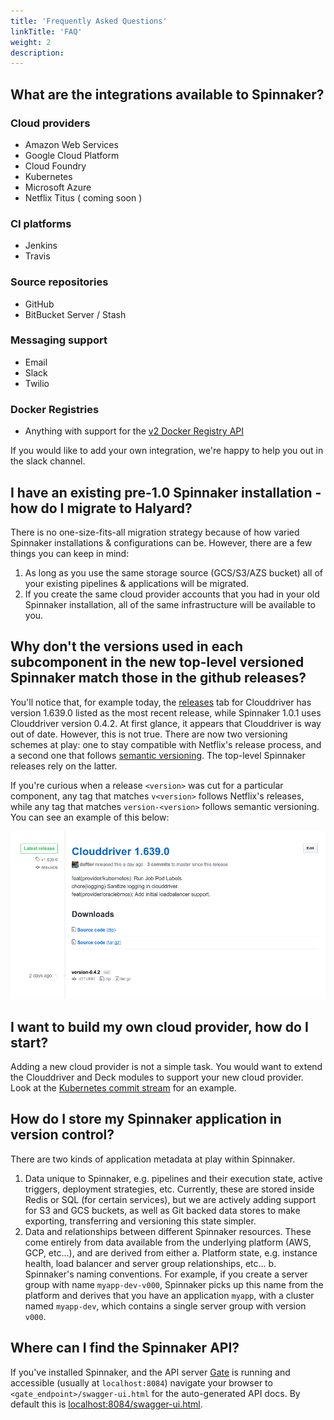 ```yaml
---
title: 'Frequently Asked Questions'
linkTitle: 'FAQ'
weight: 2
description:
---
```


## What are the integrations available to Spinnaker?

### Cloud providers

- Amazon Web Services
- Google Cloud Platform
- Cloud Foundry
- Kubernetes
- Microsoft Azure
- Netflix Titus ( coming soon )

### CI platforms

- Jenkins
- Travis

### Source repositories

- GitHub
- BitBucket Server / Stash

### Messaging support

- Email
- Slack
- Twilio

### Docker Registries

- Anything with support for the [v2 Docker Registry API](https://docs.docker.com/registry/spec/api/)

If you would like to add your own integration, we're happy to help you out in the slack channel.

## I have an existing pre-1.0 Spinnaker installation - how do I migrate to Halyard?

There is no one-size-fits-all migration strategy because of how varied
Spinnaker installations & configurations can be. However, there are a few
things you can keep in mind:

1. As long as you use the same storage source (GCS/S3/AZS bucket) all of your existing
   pipelines & applications will be migrated.
2. If you create the same cloud provider accounts that you had in your old Spinnaker
   installation, all of the same infrastructure will be available to you.

## Why don't the versions used in each subcomponent in the new top-level versioned Spinnaker match those in the github releases?

You'll notice that, for example today, the
[releases](https://github.com/spinnaker/clouddriver/releases) tab for
Clouddriver has version 1.639.0 listed as the most recent release, while Spinnaker
1.0.1 uses Clouddriver version 0.4.2. At first glance, it appears that
Clouddriver is way out of date. However, this is not true. There are now two
versioning schemes at play: one to stay compatible with Netflix's release
process, and a second one that follows [semantic
versioning](http://semver.org/). The top-level Spinnaker releases rely on the
latter.

If you're curious when a release `<version>` was cut for a particular component,
any tag that matches `v<version>` follows Netflix's releases, while any tag
that matches `version-<version>` follows semantic versioning. You can see an
example of this below:

![](./clouddriver-releases.png)

## I want to build my own cloud provider, how do I start?

Adding a new cloud provider is not a simple task. You would want to extend the Clouddriver and Deck modules to support your new cloud provider. Look at the [Kubernetes commit stream](https://github.com/spinnaker/clouddriver/pulls?q=is%3Apr+author%3Alwander+is%3Aclosed) for an example.

## How do I store my Spinnaker application in version control?

There are two kinds of application metadata at play within Spinnaker.

1. Data unique to Spinnaker, e.g. pipelines and their execution state, active triggers, deployment strategies, etc. Currently, these are stored inside Redis or SQL (for certain services), but we are actively adding support for S3 and GCS buckets, as well as Git backed data stores to make exporting, transferring and versioning this state simpler.
2. Data and relationships between different Spinnaker resources. These come entirely from data available from the underlying platform (AWS, GCP, etc...), and are derived from either
   a. Platform state, e.g. instance health, load balancer and server group relationships, etc...
   b. Spinnaker's naming conventions. For example, if you create a server group with name `myapp-dev-v000`, Spinnaker picks up this name from the platform and derives that you have an application `myapp`, with a cluster named `myapp-dev`, which contains a single server group with version `v000`.

## Where can I find the Spinnaker API?

If you've installed Spinnaker, and the API server [Gate](https://github.com/spinnaker/gate) is running and accessible (usually at `localhost:8084`) navigate your browser to `<gate_endpoint>/swagger-ui.html` for the auto-generated API docs. By default this is [localhost:8084/swagger-ui.html](http://localhost:8084/swagger-ui.html).
